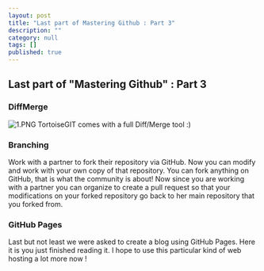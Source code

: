 ```yaml
---
layout: post
title: "Last part of Mastering Github : Part 3"
description: ""
category: null
tags: []
published: true
---
```


## Last part of "Mastering Github" : Part 3

### DiffMerge

![1.PNG]({{site.baseurl}}/assets/intermediate/1.PNG)
TortoiseGIT comes with a full Diff/Merge tool :)

### Branching

Work with a partner to fork their repository via GitHub. Now you can modify and work with your own copy of that repository. You can fork anything on GitHub, that is what the community is about!
Now since you are working with a partner you can organize to create a pull request so that your modifications on your forked repository go back to her main repository that you forked from.


### GitHub Pages

Last but not least we were asked to create a blog using GitHub Pages.
Here it is you just finished reading it. I hope to use this particular kind of web hosting a lot more now !
